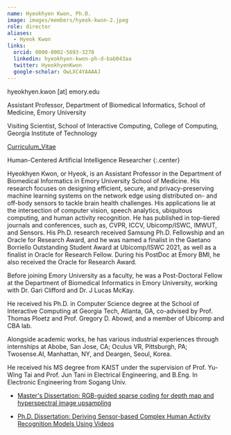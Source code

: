 ```yaml
---
name: Hyeokhyen Kwon, Ph.D.
image: images/members/hyeok-kwon-2.jpeg
role: director
aliases:
  - Hyeok Kwon
links:
  orcid: 0000-0002-5693-3278
  linkedin: hyeokhyen-kwon-ph-d-bab043aa
  twitter: HyeokhyenKwon
  google-scholar: OwLXC4YAAAAJ
---
```


hyeokhyen.kwon [at] emory.edu

Assistant Professor, Department of Biomedical Informatics, School of Medicine, Emory University

Visiting Scientist, School of Interactive Computing, College of Computing, Georgia Institute of Technology

[Curriculum_Vitae](https://www.dropbox.com/s/s3qszalv3js3xpz/Curriculum_Vitae___Hyeokhyen_Kwon.pdf?dl=0)

Human-Centered Artificial Intelligence Researcher
{:.center}

Hyeokhyen Kwon, or Hyeok, is an Assistant Professor in the Department of Biomedical Informatics in Emory University School of Medicine. His research focuses on designing efficient, secure, and privacy-preserving machine learning systems on the network edge using distributed on- and off-body sensors to tackle brain health challenges. His applications lie at the intersection of computer vision, speech analytics, ubiquitous computing, and human activity recognition. He has published in top-tiered journals and conferences, such as, CVPR, ICCV, Ubicomp/ISWC, IMWUT, and Sensors. His Ph.D. research received Samsung Ph.D. Fellowship and an Oracle for Research Award, and he was named a finalist in the Gaetano Borriello Outstanding Student Award at Ubicomp/ISWC 2021, as well as a finalist in Oracle for Research Fellow. During his PostDoc at Emory BMI, he also received the Oracle for Research Award.

Before joining Emory University as a faculty, he was a Post-Doctoral Fellow at the Department of Biomedical Informatics in Emory University, working with Dr. Gari Clifford and Dr. J Lucas McKay.  

He received his Ph.D. in Computer Science degree at the School of Interactive Computing at Georgia Tech, Atlanta, GA, co-advised by Prof. Thomas Ploetz and Prof. Gregory D. Abowd, and a member of Ubicomp and CBA lab.

Alongside academic works, he has various industrial experiences through internships at Abobe, San Jose, CA; Oculus VR, Pittsburgh, PA; Twosense.AI, Manhattan, NY, and Deargen, Seoul, Korea.

He received his MS degree from KAIST under the supervision of Prof. Yu-Wing Tai and Prof. Jun Tani in Electrical Engineering, and B.Eng. In Electronic Engineering from Sogang Univ.

- [Master's Dissertation: RGB-guided sparse coding for depth map and hyperspectral image upsampling](https://koasas.kaist.ac.kr/handle/10203/221822)

- [Ph.D. Dissertation: Deriving Sensor-based Complex Human Activity Recognition Models Using Videos](https://smartech.gatech.edu/handle/1853/66388)